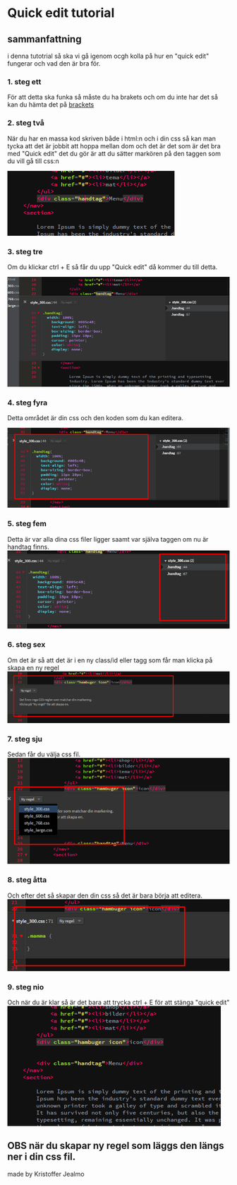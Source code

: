  # Quick edit tutorial
 ## sammanfattning 
   i denna tutotrial så ska vi gå  igenom ocgh kolla på hur en "quick edit" 
   fungerar och vad den är bra för.
   
   
 
 ###  1. steg ett 
För att detta ska funka så måste du ha brakets och om du inte har det så  kan du hämta det  på [brackets](http://brackets.io/ "brackets")

 
 ###  2. steg två 
 När du har en massa kod skriven både i html:n och i din css så kan man tycka att det är jobbit att hoppa mellan dom och det är det som är det bra med "Quick edit" det du gör är att du sätter markören på den taggen som du vill gå till css:n
 
 ![makerad tagg](img/img__1.png)
 
 
 ###  3. steg tre  
 Om du klickar ctrl + E så får du upp "Quick  edit" då kommer du till detta.
 
 ![makerad tagg](img/img_2.png)
 
 ###  4. steg fyra 
 Detta området är din css och den koden som du kan editera.
 
 ![makerad tagg](img/img_3.png)
 
 ###  5. steg fem 
 Detta är var alla dina css filer ligger saamt var själva taggen om nu är handtag finns.
 ![makerad tagg](img/img_4.png)
 ###  6. steg sex 
 Om det är så att det är i en ny class/id eller tagg som får man klicka på skapa en ny regel 
 ![makerad tagg](img/img_5.png)
 ###  7. steg sju 
 Sedan får du välja css fil.
 ![makerad tagg](img/img_6.png)
 ###  8. steg åtta 
 Och efter det så skapar den din css så det är bara börja att editera.
 ![makerad tagg](img/img_7.png)
 ###  9. steg nio
 Och när du är klar så är det bara att trycka ctrl + E för att stänga "quick edit"
 ![makerad tagg](img/img_8.png)
 
 ## OBS när du skapar ny regel som läggs den längs ner i din css fil. 
 
 made by Kristoffer Jealmo